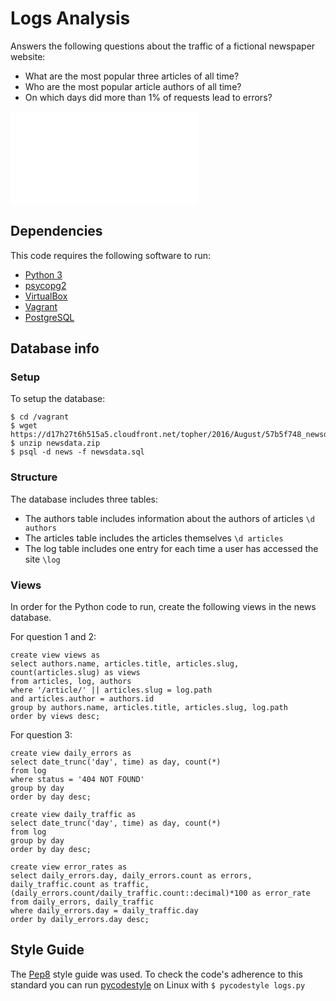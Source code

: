 # Logs Analysis

Answers the following questions about the traffic of a fictional newspaper website:
+ What are the most popular three articles of all time?
+ Who are the most popular article authors of all time?
+ On which days did more than 1% of requests lead to errors?

![Example Output](./logs.txt)

## Dependencies
This code requires the following software to run:
+ [Python 3](https://www.python.org/downloads/)
+ [psycopg2](https://pypi.org/project/psycopg2/)
+ [VirtualBox](https://www.virtualbox.org/)
+ [Vagrant](https://www.vagrantup.com/)
+ [PostgreSQL](https://www.postgresql.org/)

## Database info

### Setup
To setup the database:
```
$ cd /vagrant
$ wget https://d17h27t6h515a5.cloudfront.net/topher/2016/August/57b5f748_newsdata/newsdata.zip
$ unzip newsdata.zip
$ psql -d news -f newsdata.sql
```

### Structure
The database includes three tables:

+ The authors table includes information about the authors of articles `\d authors`
+ The articles table includes the articles themselves `\d articles`
+ The log table includes one entry for each time a user has accessed the site `\log`

### Views
In order for the Python code to run, create the following views in the news database.

For question 1 and 2:
```
create view views as
select authors.name, articles.title, articles.slug, count(articles.slug) as views 
from articles, log, authors
where '/article/' || articles.slug = log.path 
and articles.author = authors.id 
group by authors.name, articles.title, articles.slug, log.path 
order by views desc;
```

For question 3:
```
create view daily_errors as
select date_trunc('day', time) as day, count(*)
from log
where status = '404 NOT FOUND'
group by day
order by day desc;

create view daily_traffic as
select date_trunc('day', time) as day, count(*)
from log
group by day
order by day desc;

create view error_rates as 
select daily_errors.day, daily_errors.count as errors, daily_traffic.count as traffic, (daily_errors.count/daily_traffic.count::decimal)*100 as error_rate 
from daily_errors, daily_traffic 
where daily_errors.day = daily_traffic.day
order by daily_errors.day desc;
```

## Style Guide
The [Pep8](https://www.python.org/dev/peps/pep-0008/) style guide was used. To check the code's adherence to this standard you can run [pycodestyle](https://pypi.org/project/pycodestyle/) on Linux with `$ pycodestyle logs.py`






